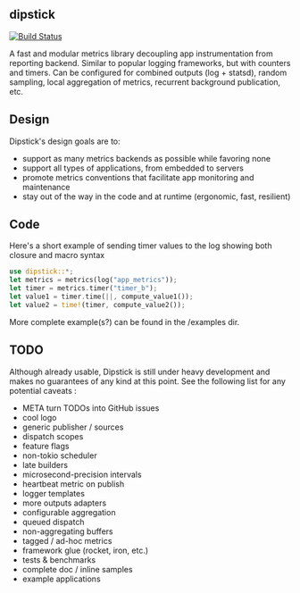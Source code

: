 dipstick
--------

[![Build Status](https://travis-ci.org/fralalonde/dipstick.svg?branch=master)](https://travis-ci.org/fralalonde/dipstick)

A fast and modular metrics library decoupling app instrumentation from reporting backend.
Similar to popular logging frameworks, but with counters and timers.
Can be configured for combined outputs (log + statsd), random sampling, local aggregation of metrics, recurrent background publication, etc.

## Design
Dipstick's design goals are to:
- support as many metrics backends as possible while favoring none
- support all types of applications, from embedded to servers
- promote metrics conventions that facilitate app monitoring and maintenance
- stay out of the way in the code and at runtime (ergonomic, fast, resilient)

## Code
Here's a short example of sending timer values to the log showing both closure and macro syntax
```rust
use dipstick::*;
let metrics = metrics(log("app_metrics"));
let timer = metrics.timer("timer_b");
let value1 = timer.time(||, compute_value1());
let value2 = time!(timer, compute_value2());
```
More complete example(s?) can be found in the /examples dir.

## TODO 
Although already usable, Dipstick is still under heavy development and makes no guarantees 
of any kind at this point. See the following list for any potential caveats :
- META turn TODOs into GitHub issues
- cool logo 
- generic publisher / sources
- dispatch scopes
- feature flags
- non-tokio scheduler
- late builders
- microsecond-precision intervals
- heartbeat metric on publish
- logger templates
- more outputs adapters
- configurable aggregation
- queued dispatch
- non-aggregating buffers
- tagged / ad-hoc metrics
- framework glue (rocket, iron, etc.)
- tests & benchmarks
- complete doc / inline samples
- example applications